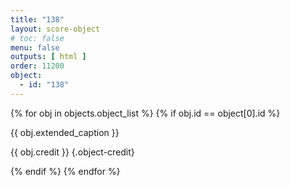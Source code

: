 ```yaml
---
title: "138"
layout: score-object
# toc: false
menu: false
outputs: [ html ]
order: 11200
object:
  - id: "138"
---
```


{% for obj in objects.object_list %}
{% if obj.id == object[0].id %}

{{ obj.extended_caption }}

{{ obj.credit }} {.object-credit}

{% endif %}
{% endfor %}
